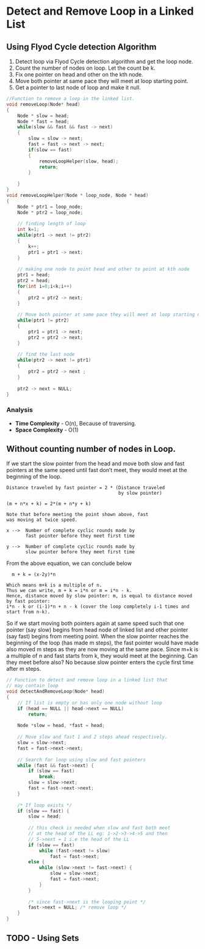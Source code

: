 # Detect and Remove Loop in a Linked List

## Using Flyod Cycle detection Algorithm

1. Detect loop via Flyod Cycle detection algorithm and get the loop node.
2. Count the number of nodes on loop. Let the count be k.
3. Fix one pointer on head and other on the kth node.
4. Move both pointer at same pace they will meet at loop starting point.
5. Get a pointer to last node of loop and make it null.

```cpp
//Function to remove a loop in the linked list.
void removeLoop(Node* head)
{
    Node * slow = head;
    Node * fast = head;
    while(slow && fast && fast -> next)
    {
        slow = slow -> next;
        fast = fast -> next -> next;
        if(slow == fast)
        {
            removeLoopHelper(slow, head);
            return;
        }
        
    }
}
void removeLoopHelper(Node * loop_node, Node * head)
{
    Node * ptr1 = loop_node;
    Node * ptr2 = loop_node;
    
    // finding length of loop
    int k=1;
    while(ptr1 -> next != ptr2)
    {
        k++;
        ptr1 = ptr1 -> next;
    }
    
    // making one node to point head and other to point at kth node
    ptr1 = head;
    ptr2 = head;
    for(int i=0;i<k;i++)
    {
        ptr2 = ptr2 -> next;
    }
    
    // Move both pointer at same pace they will meet at loop starting node
    while(ptr1 != ptr2)
    {
        ptr1 = ptr1 -> next;
        ptr2 = ptr2 -> next;
    }
    
    // find the last node
    while(ptr2 -> next != ptr1)
    {
        ptr2 = ptr2 -> next ;
    }
    
    ptr2 -> next = NULL;
}
```

### Analysis
- **Time Complexity** - O(n), Because of traversing.
- **Space Complexity** - O(1)

## Without counting number of nodes in Loop.

If we start the slow pointer from the head and move both slow and fast pointers at the same speed until fast don’t meet, they would meet at the beginning of the loop.

```
Distance traveled by fast pointer = 2 * (Distance traveled 
                                         by slow pointer)

(m + n*x + k) = 2*(m + n*y + k)

Note that before meeting the point shown above, fast
was moving at twice speed.

x -->  Number of complete cyclic rounds made by 
       fast pointer before they meet first time

y -->  Number of complete cyclic rounds made by 
       slow pointer before they meet first time
```

From the above equation, we can conclude below

```
  m + k = (x-2y)*n

Which means m+k is a multiple of n. 
Thus we can write, m + k = i*n or m = i*n - k.
Hence, distance moved by slow pointer: m, is equal to distance moved by fast pointer:
i*n - k or (i-1)*n + n - k (cover the loop completely i-1 times and start from n-k).
```

So if we start moving both pointers again at same speed such that one pointer (say slow) begins from head node of linked list and other pointer (say fast) begins from meeting point. When the slow pointer reaches the beginning of the loop (has made m steps), the fast pointer would have made also moved m steps as they are now moving at the same pace. Since m+k is a multiple of n and fast starts from k, they would meet at the beginning. Can they meet before also? No because slow pointer enters the cycle first time after m steps. 

```cpp
// Function to detect and remove loop in a linked list that
// may contain loop
void detectAndRemoveLoop(Node* head)
{
    // If list is empty or has only one node without loop
    if (head == NULL || head->next == NULL)
        return;
 
    Node *slow = head, *fast = head;
 
    // Move slow and fast 1 and 2 steps ahead respectively.
    slow = slow->next;
    fast = fast->next->next;
 
    // Search for loop using slow and fast pointers
    while (fast && fast->next) {
        if (slow == fast)
            break;
        slow = slow->next;
        fast = fast->next->next;
    }
 
    /* If loop exists */
    if (slow == fast) {
        slow = head;
 
        // this check is needed when slow and fast both meet
        // at the head of the LL eg: 1->2->3->4->5 and then
        // 5->next = 1 i.e the head of the LL
        if (slow == fast)
            while (fast->next != slow)
                fast = fast->next;
        else {
            while (slow->next != fast->next) {
                slow = slow->next;
                fast = fast->next;
            }
        }
 
        /* since fast->next is the looping point */
        fast->next = NULL; /* remove loop */
    }
}

```

## TODO -  Using Sets